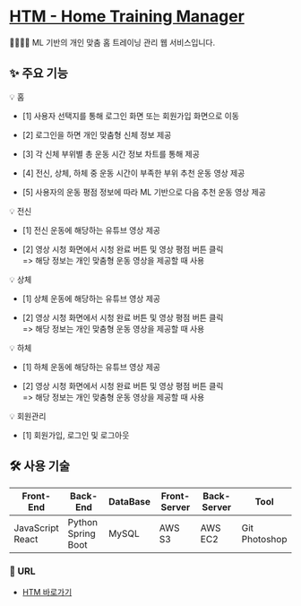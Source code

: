 # [HTM - Home Training Manager](https://gchtm.s3.ap-northeast-2.amazonaws.com/index.html#/)

🏃‍♀️🏃‍♂️ ML 기반의 개인 맞춤 홈 트레이닝 관리 웹 서비스입니다.

## ✨ 주요 기능

💡 홈

  - [1] 사용자 선택지를 통해 로그인 화면 또는 회원가입 화면으로 이동

  - [2] 로그인을 하면 개인 맞춤형 신체 정보 제공

  - [3] 각 신체 부위별 총 운동 시간 정보 차트를 통해 제공
  
  - [4] 전신, 상체, 하체 중 운동 시간이 부족한 부위 추천 운동 영상 제공

  - [5] 사용자의 운동 평점 정보에 따라 ML 기반으로 다음 추천 운동 영상 제공

💡 전신

  - [1] 전신 운동에 해당하는 유튜브 영상 제공

  - [2] 영상 시청 화면에서 시청 완료 버튼 및 영상 평점 버튼 클릭<br> => 해당 정보는 개인 맞춤형 운동 영상을 제공할 때 사용

💡 상체

  - [1] 상체 운동에 해당하는 유튜브 영상 제공
  
  - [2] 영상 시청 화면에서 시청 완료 버튼 및 영상 평점 버튼 클릭<br> => 해당 정보는 개인 맞춤형 운동 영상을 제공할 때 사용

💡 하체

  - [1] 하체 운동에 해당하는 유튜브 영상 제공

  - [2] 영상 시청 화면에서 시청 완료 버튼 및 영상 평점 버튼 클릭<br> => 해당 정보는 개인 맞춤형 운동 영상을 제공할 때 사용

💡 회원관리

  - [1] 회원가입, 로그인 및 로그아웃

## 🛠 사용 기술

| Front-End | Back-End | DataBase | Front-Server | Back-Server | Tool |
| --- | --- | --- | --- | --- | --- |
| JavaScript<br>React | Python<br>Spring Boot | MySQL | AWS S3 | AWS EC2 | Git<br>Photoshop |

### :link: URL

- [HTM 바로가기](https://gchtm.s3.ap-northeast-2.amazonaws.com/index.html#/)
